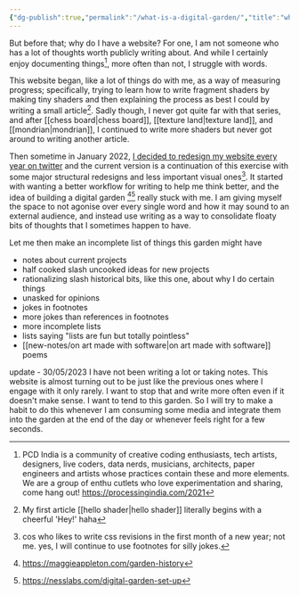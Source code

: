 ```yaml
---
{"dg-publish":true,"permalink":"/what-is-a-digital-garden/","title":"what is a digital garden","tags":["gardenEntry"]}
---
```


But before that; why do I have a website? 
For one, I am not someone who has a lot of thoughts worth publicly writing about. And while I certainly enjoy documenting things[^1], more often than not, I struggle with words. 

This website began, like a lot of things do with me, as a way of measuring progress; specifically, trying to learn how to write fragment shaders by making tiny shaders and then explaining the process as best I could by writing a small article[^2]. Sadly though, I never got quite far with that series, and after [[chess board\|chess board]], [[texture land\|texture land]], and [[mondrian\|mondrian]], I continued to write more shaders but never got around to writing another article. 

Then sometime in January 2022, [I decided to redesign my website every year on twitter](https://twitter.com/anushkatr/status/1481567649192906752) and the current version is a continuation of this exercise with some major structural redesigns and less important visual ones[^3].  It started with wanting a better workflow for writing to help me think better, and the idea of building a digital garden [^4][^5] really stuck with me. I am giving myself the space to not agonise over every single word and how it may sound to an external audience, and instead use writing as a way to consolidate floaty bits of thoughts that I sometimes happen to have. 

Let me then make an incomplete list of things this garden might have 
- notes about current projects 
- half cooked slash uncooked ideas for new projects 
- rationalizing slash historical bits, like this one, about why I do certain things 
- unasked for opinions 
- jokes in footnotes 
- more jokes than references in footnotes
- more incomplete lists
- lists saying "lists are fun but totally pointless"
- [[new-notes/on art made with software\|on art made with software]] poems 

update - 30/05/2023
I have not been writing a lot or taking notes. This website is almost turning out to be just like the previous ones where I engage with  it only rarely. I want to stop that and write more often even if it doesn't make sense. I want to tend to this garden. So I will try to make a habit to do this whenever I am consuming some media and integrate them into the garden at the end of the day or whenever feels right for a few seconds. 


[^1]: PCD India is a community of creative coding enthusiasts, tech artists, designers, live coders, data nerds, musicians, architects, paper engineers and artists whose practices contain these and more elements. We are a group of enthu cutlets who love experimentation and sharing, come hang out! https://processingindia.com/2021 
[^2]:  My first article [[hello shader\|hello shader]] literally begins with a  cheerful 'Hey!' haha
[^3]: cos who likes to write css revisions in the first month of a new year; not me. yes, I will continue to use footnotes for silly jokes.
[^4]: https://maggieappleton.com/garden-history
[^5]: https://nesslabs.com/digital-garden-set-up 
